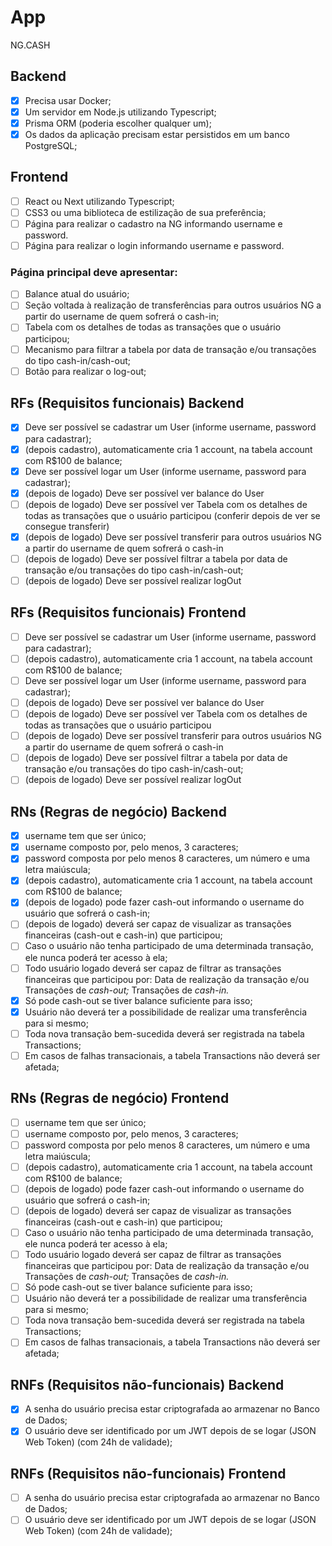 # App

NG.CASH

## Backend

- [x] Precisa usar Docker;
- [x] Um servidor em Node.js utilizando Typescript;
- [x] Prisma ORM (poderia escolher qualquer um);
- [x] Os dados da aplicação precisam estar persistidos em um banco PostgreSQL;

## Frontend

- [ ] React ou Next utilizando Typescript;
- [ ] CSS3 ou uma biblioteca de estilização de sua preferência;
- [ ] Página para realizar o cadastro na NG informando username e password.
- [ ] Página para realizar o login informando username e password.

### Página principal deve apresentar:

- [ ] Balance atual do usuário;
- [ ] Seção voltada à realização de transferências para outros usuários NG a partir do username de quem sofrerá o cash-in;
- [ ] Tabela com os detalhes de todas as transações que o usuário participou;
- [ ] Mecanismo para filtrar a tabela por data de transação e/ou transações do tipo cash-in/cash-out;
- [ ] Botão para realizar o log-out;

## RFs (Requisitos funcionais) Backend

- [x] Deve ser possível se cadastrar um User (informe username, password para cadastrar);
- [x] (depois cadastro), automaticamente cria 1 account, na tabela account com R$100 de balance;
- [x] Deve ser possível logar um User (informe username, password para cadastrar);
- [x] (depois de logado) Deve ser possível ver balance do User
- [ ] (depois de logado) Deve ser possível ver Tabela com os detalhes de todas as transações que o usuário participou (conferir depois de ver se consegue transferir)
- [x] (depois de logado) Deve ser possível transferir para outros usuários NG a partir do username de quem sofrerá o cash-in
- [ ] (depois de logado) Deve ser possível filtrar a tabela por data de transação e/ou transações do tipo cash-in/cash-out;
- [ ] (depois de logado) Deve ser possível realizar logOut

## RFs (Requisitos funcionais) Frontend

- [ ] Deve ser possível se cadastrar um User (informe username, password para cadastrar);
- [ ] (depois cadastro), automaticamente cria 1 account, na tabela account com R$100 de balance;
- [ ] Deve ser possível logar um User (informe username, password para cadastrar);
- [ ] (depois de logado) Deve ser possível ver balance do User
- [ ] (depois de logado) Deve ser possível ver Tabela com os detalhes de todas as transações que o usuário participou
- [ ] (depois de logado) Deve ser possível transferir para outros usuários NG a partir do username de quem sofrerá o cash-in
- [ ] (depois de logado) Deve ser possível filtrar a tabela por data de transação e/ou transações do tipo cash-in/cash-out;
- [ ] (depois de logado) Deve ser possível realizar logOut

## RNs (Regras de negócio) Backend

- [x] username tem que ser único;
- [x] username composto por, pelo menos, 3 caracteres;
- [x] password composta por pelo menos 8 caracteres, um número e uma letra maiúscula;
- [x] (depois cadastro), automaticamente cria 1 account, na tabela account com R$100 de balance;
- [x] (depois de logado) pode fazer cash-out informando o username do usuário que sofrerá o cash-in;
- [ ] (depois de logado) deverá ser capaz de visualizar as transações financeiras (cash-out e cash-in) que participou;
- [ ] Caso o usuário não tenha participado de uma determinada transação, ele nunca poderá ter acesso à ela;
- [ ] Todo usuário logado deverá ser capaz de filtrar as transações financeiras que participou por:
      Data de realização da transação
      e/ou
      Transações de _cash-out;_
      Transações de _cash-in._
- [x] Só pode cash-out se tiver balance suficiente para isso;
- [x] Usuário não deverá ter a possibilidade de realizar uma transferência para si mesmo;
- [ ] Toda nova transação bem-sucedida deverá ser registrada na tabela Transactions;
- [ ] Em casos de falhas transacionais, a tabela Transactions não deverá ser afetada;

## RNs (Regras de negócio) Frontend

- [ ] username tem que ser único;
- [ ] username composto por, pelo menos, 3 caracteres;
- [ ] password composta por pelo menos 8 caracteres, um número e uma letra maiúscula;
- [ ] (depois cadastro), automaticamente cria 1 account, na tabela account com R$100 de balance;
- [ ] (depois de logado) pode fazer cash-out informando o username do usuário que sofrerá o cash-in;
- [ ] (depois de logado) deverá ser capaz de visualizar as transações financeiras (cash-out e cash-in) que participou;
- [ ] Caso o usuário não tenha participado de uma determinada transação, ele nunca poderá ter acesso à ela;
- [ ] Todo usuário logado deverá ser capaz de filtrar as transações financeiras que participou por:
      Data de realização da transação
      e/ou
      Transações de _cash-out;_
      Transações de _cash-in._
- [ ] Só pode cash-out se tiver balance suficiente para isso;
- [ ] Usuário não deverá ter a possibilidade de realizar uma transferência para si mesmo;
- [ ] Toda nova transação bem-sucedida deverá ser registrada na tabela Transactions;
- [ ] Em casos de falhas transacionais, a tabela Transactions não deverá ser afetada;

## RNFs (Requisitos não-funcionais) Backend

- [x] A senha do usuário precisa estar criptografada ao armazenar no Banco de Dados;
- [x] O usuário deve ser identificado por um JWT depois de se logar (JSON Web Token) (com 24h de validade);

## RNFs (Requisitos não-funcionais) Frontend

- [ ] A senha do usuário precisa estar criptografada ao armazenar no Banco de Dados;
- [ ] O usuário deve ser identificado por um JWT depois de se logar (JSON Web Token) (com 24h de validade);
